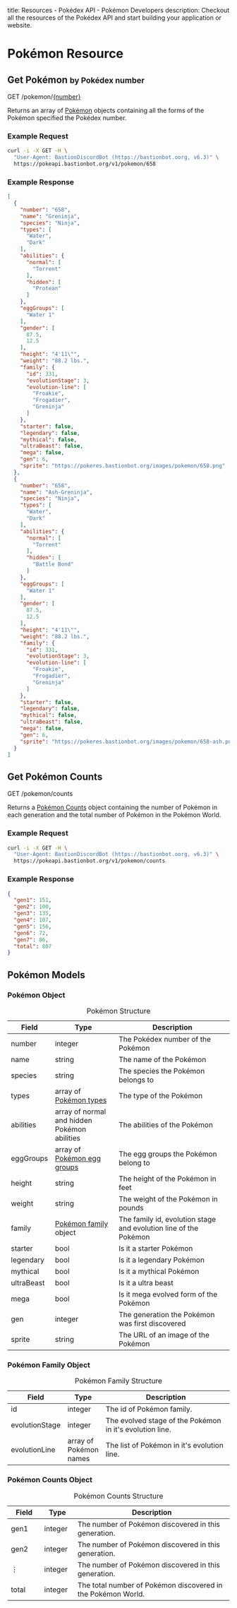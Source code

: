 title: Resources - Pokédex API - Pokémon Developers
description: Checkout all the resources of the Pokédex API and start building your application or website.

# Pokémon Resource

## Get Pokémon <small>by Pokédex number</small>
<span class="resource"><span class="get">GET</span> /pokemon/<a href="#pokemon-object">{number}</a></span>

Returns an array of <a href="#pokemon-object">Pokémon</a> objects containing all
the forms of the Pokémon specified the Pokédex number.

### Example Request
```bash
curl -i -X GET -H \
  "User-Agent: BastionDiscordBot (https://bastionbot.oorg, v6.3)" \
  https://pokeapi.bastionbot.org/v1/pokemon/658
```

### Example Response
```json
[
  {
    "number": "658",
    "name": "Greninja",
    "species": "Ninja",
    "types": [
      "Water",
      "Dark"
    ],
    "abilities": {
      "normal": [
        "Torrent"
      ],
      "hidden": [
        "Protean"
      ]
    },
    "eggGroups": [
      "Water 1"
    ],
    "gender": [
      87.5,
      12.5
    ],
    "height": "4'11\"",
    "weight": "88.2 lbs.",
    "family": {
      "id": 331,
      "evolutionStage": 3,
      "evolution-line": [
        "Froakie",
        "Frogadier",
        "Greninja"
      ]
    },
    "starter": false,
    "legendary": false,
    "mythical": false,
    "ultraBeast": false,
    "mega": false,
    "gen": 6,
    "sprite": "https://pokeres.bastionbot.org/images/pokemon/658.png"
  },
  {
    "number": "658",
    "name": "Ash-Greninja",
    "species": "Ninja",
    "types": [
      "Water",
      "Dark"
    ],
    "abilities": {
      "normal": [
        "Torrent"
      ],
      "hidden": [
        "Battle Bond"
      ]
    },
    "eggGroups": [
      "Water 1"
    ],
    "gender": [
      87.5,
      12.5
    ],
    "height": "4'11\"",
    "weight": "88.2 lbs.",
    "family": {
      "id": 331,
      "evolutionStage": 3,
      "evolution-line": [
        "Froakie",
        "Frogadier",
        "Greninja"
      ]
    },
    "starter": false,
    "legendary": false,
    "mythical": false,
    "ultraBeast": false,
    "mega": false,
    "gen": 6,
    "sprite": "https://pokeres.bastionbot.org/images/pokemon/658-ash.png"
  }
]
```

## Get Pokémon Counts
<span class="resource"><span class="get">GET</span> /pokemon/counts</span>

Returns a <a href="#pokemon-counts-object">Pokémon Counts</a> object containing
the number of Pokémon in each generation and the total number of Pokémon in the
Pokémon World.

### Example Request
```bash
curl -i -X GET -H \
  "User-Agent: BastionDiscordBot (https://bastionbot.oorg, v6.3)" \
  https://pokeapi.bastionbot.org/v1/pokemon/counts
```

### Example Response
```json
{
  "gen1": 151,
  "gen2": 100,
  "gen3": 135,
  "gen4": 107,
  "gen5": 156,
  "gen6": 72,
  "gen7": 86,
  "total": 807
}
```

## Pokémon Models

### Pokémon Object
<table>
  <caption>Pokémon Structure</caption>
  <thead>
    <tr class="header">
      <th width="15%">Field</th>
      <th width="30%">Type</th>
      <th width="55%">Description</th>
    </tr>
  </thead>
  <tbody>
    <tr>
      <td>number</td>
      <td>integer</td>
      <td>The Pokédex number of the Pokémon</td>
    </tr>
    <tr>
      <td>name</td>
      <td>string</td>
      <td>The name of the Pokémon</td>
    </tr>
    <tr>
      <td>species</td>
      <td>string</td>
      <td>The species the Pokémon belongs to</td>
    </tr>
    <tr>
      <td>types</td>
      <td>array of <a href="types.md">Pokémon types</a></td>
      <td>The type of the Pokémon</td>
    </tr>
    <tr>
      <td>abilities</td>
      <td>array of normal and hidden Pokémon abilities</td>
      <td>The abilities of the Pokémon</td>
    </tr>
    <tr>
      <td>eggGroups</td>
      <td>array of <a href="egg-groups.md">Pokémon egg groups</a></td>
      <td>The egg groups the Pokémon belong to</td>
    </tr>
    <tr>
      <td>height</td>
      <td>string</td>
      <td>The height of the Pokémon in feet</td>
    </tr>
    <tr>
      <td>weight</td>
      <td>string</td>
      <td>The weight of the Pokémon in pounds</td>
    </tr>
    <tr>
      <td>family</td>
      <td><a href="#pokemon-family-object">Pokémon family</a> object</td>
      <td>The family id, evolution stage and evolution line of the Pokémon</td>
    </tr>
    <tr>
      <td>starter</td>
      <td>bool</td>
      <td>Is it a starter Pokémon</td>
    </tr>
    <tr>
      <td>legendary</td>
      <td>bool</td>
      <td>Is it a legendary Pokémon</td>
    </tr>
    <tr>
      <td>mythical</td>
      <td>bool</td>
      <td>Is it a mythical Pokémon</td>
    </tr>
    <tr>
      <td>ultraBeast</td>
      <td>bool</td>
      <td>Is it a ultra beast</td>
    </tr>
    <tr>
      <td>mega</td>
      <td>bool</td>
      <td>Is it mega evolved form of the Pokémon</td>
    </tr>
    <tr>
      <td>gen</td>
      <td>integer</td>
      <td>The generation the Pokémon was first discovered</td>
    </tr>
    <tr>
      <td>sprite</td>
      <td>string</td>
      <td>The URL of an image of the Pokémon</td>
    </tr>
  </tbody>
</table>

### Pokémon Family Object
<table>
  <caption>Pokémon Family Structure</caption>
  <thead>
    <tr class="header">
      <th width="15%">Field</th>
      <th width="15%">Type</th>
      <th width="70%">Description</th>
    </tr>
  </thead>
  <tbody>
    <tr>
      <td>id</td>
      <td>integer</td>
      <td>The id of Pokémon family.</td>
    </tr>
    <tr>
      <td>evolutionStage</td>
      <td>integer</td>
      <td>The evolved stage of the Pokémon in it's evolution line.</td>
    </tr>
    <tr>
      <td>evolutionLine</td>
      <td>array of Pokémon names</td>
      <td>The list of Pokémon in it's evolution line.</td>
    </tr>
  </tbody>
</table>

### Pokémon Counts Object
<table>
  <caption>Pokémon Counts Structure</caption>
  <thead>
    <tr class="header">
      <th width="15%">Field</th>
      <th width="15%">Type</th>
      <th width="70%">Description</th>
    </tr>
  </thead>
  <tbody>
    <tr>
      <td>gen1</td>
      <td>integer</td>
      <td>The number of Pokémon discovered in this generation.</td>
    </tr>
    <tr>
      <td>gen2</td>
      <td>integer</td>
      <td>The number of Pokémon discovered in this generation.</td>
    </tr>
    <tr>
      <td>⋮</td>
      <td>integer</td>
      <td>The number of Pokémon discovered in this generation.</td>
    </tr>
    <tr>
      <td>total</td>
      <td>integer</td>
      <td>The total number of Pokémon discovered in the Pokémon World.</td>
    </tr>
  </tbody>
</table>
